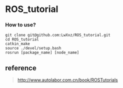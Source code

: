 # ROS_tutorial
### How to use?
    git clone git@github.com:LwXxz/ROS_tutorial.git
    cd ROS_tutorial
    catkin_make
    source ./devel/setup.bash
    rosrun [package_name] [node_name]
## reference
> http://www.autolabor.com.cn/book/ROSTutorials
